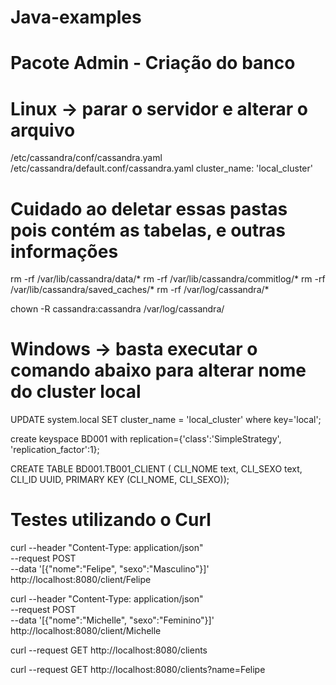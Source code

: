 # Java-examples 

# Pacote Admin - Criação do banco

# Linux -> parar o servidor e alterar o arquivo
/etc/cassandra/conf/cassandra.yaml
/etc/cassandra/default.conf/cassandra.yaml
    cluster_name: 'local_cluster'

# Cuidado ao deletar essas pastas pois contém as tabelas, e outras informações
rm -rf /var/lib/cassandra/data/*
rm -rf /var/lib/cassandra/commitlog/*
rm -rf /var/lib/cassandra/saved_caches/*
rm -rf /var/log/cassandra/*

chown -R cassandra:cassandra /var/log/cassandra/

# Windows -> basta executar o comando abaixo para alterar nome do cluster local
UPDATE system.local SET cluster_name = 'local_cluster' where key='local';

create keyspace BD001 with replication={'class':'SimpleStrategy', 'replication_factor':1};

CREATE TABLE BD001.TB001_CLIENT (
CLI_NOME text,
CLI_SEXO text,
CLI_ID UUID,
PRIMARY KEY (CLI_NOME, CLI_SEXO)); 

# Testes utilizando o Curl
curl --header "Content-Type: application/json" \
  --request POST \
  --data '[{"nome":"Felipe", "sexo":"Masculino"}]' \
  http://localhost:8080/client/Felipe
  
curl --header "Content-Type: application/json" \
  --request POST \
  --data '[{"nome":"Michelle", "sexo":"Feminino"}]' \
  http://localhost:8080/client/Michelle
  
curl --request GET http://localhost:8080/clients

curl --request GET http://localhost:8080/clients?name=Felipe
